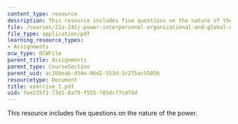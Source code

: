 ```yaml
---
content_type: resource
description: This resource includes five questions on the nature of the power.
file: /courses/21a-245j-power-interpersonal-organizational-and-global-dimensions-fall-2005/fee235f173d18a79f555785dcf7cd7dd_exercise_1.pdf
file_type: application/pdf
learning_resource_types:
- Assignments
ocw_type: OCWFile
parent_title: Assignments
parent_type: CourseSection
parent_uid: ac16beab-d34e-06d1-553d-3c275ac55056
resourcetype: Document
title: exercise_1.pdf
uid: fee235f1-73d1-8a79-f555-785dcf7cd7dd
---
```

This resource includes five questions on the nature of the power.

